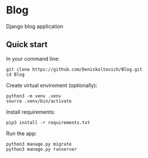 # Blog
Django blog application

## Quick start
In your command line:

```
git clone https://github.com/Deniskoltovich/Blog.git
cd Blog
```

Create virtual enviroment (optionally):

```
python3 -m venv .venv
source .venv/bin/activate
```

Install requirements:

```
pip3 install -r requirements.txt
```

Run the app:

```
python3 manage.py migrate
python3 manage.py runserver
